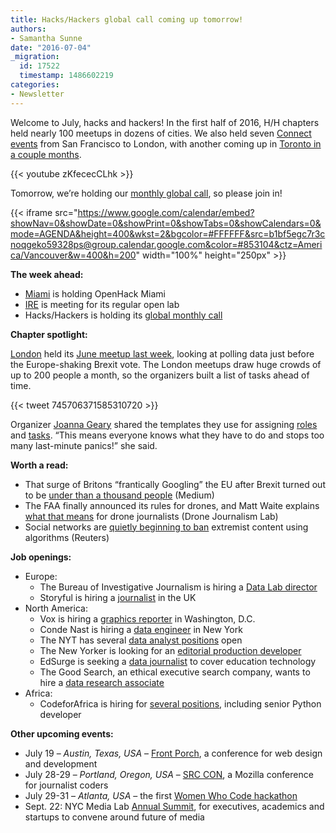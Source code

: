 ```yaml
---
title: Hacks/Hackers global call coming up tomorrow!
authors:
- Samantha Sunne
date: "2016-07-04"
_migration:
  id: 17522
  timestamp: 1486602219
categories:
- Newsletter
---
```


Welcome to July, hacks and hackers! In the first half of 2016, H/H chapters held nearly 100 meetups in dozens of cities. We also held seven [Connect events][1] from San Francisco to London, with another coming up in [Toronto in a couple months][2].

{{< youtube zKfececCLhk >}}

Tomorrow, we&#8217;re holding our [monthly global call][3], so please join in!

{{< iframe src="https://www.google.com/calendar/embed?showNav=0&showDate=0&showPrint=0&showTabs=0&showCalendars=0&mode=AGENDA&height=400&wkst=2&bgcolor=#FFFFFF&src=b1bf5egc7r3cnoqgeko59328ps@group.calendar.google.com&color=#853104&ctz=America/Vancouver&w=400&h=200" width="100%" height="250px" >}}

**The week ahead:**

  * [Miami][4] is holding OpenHack Miami
  * [IRE][5] is meeting for its regular open lab
  * Hacks/Hackers is holding its [global monthly call][3]

**Chapter spotlight:**

[London][6] held its [June meetup last week][7], looking at polling data just before the Europe-shaking Brexit vote. The London meetups draw huge crowds of up to 200 people a month, so the organizers built a list of tasks ahead of time.

{{< tweet 745706371585310720 >}}

Organizer [Joanna Geary][8] shared the templates they use for assigning [roles][9] and [tasks][10]. &#8220;This means everyone knows what they have to do and stops too many last-minute panics!&#8221; she said.

**Worth a read:**

  * That surge of Britons &#8220;frantically Googling&#8221; the EU after Brexit turned out to be [under than a thousand people][11] (Medium)
  * The FAA finally announced its rules for drones, and Matt Waite explains [what that means][12] for drone journalists (Drone Journalism Lab)
  * Social networks are [quietly beginning to ban][13] extremist content using algorithms (Reuters)

**Job openings:**

  * Europe:
      * The Bureau of Investigative Journalism is hiring a [Data Lab director][14]
      * Storyful is hiring a [journalist][15] in the UK
  * North America:
      * Vox is hiring a [graphics reporter][16] in Washington, D.C.
      * Conde Nast is hiring a [data engineer][17] in New York
      * The NYT has several [data analyst positions][18] open
      * The New Yorker is looking for an [editorial production developer][19]
      * EdSurge is seeking a [data journalist][20] to cover education technology
      * The Good Search, an ethical executive search company, wants to hire a [data research associate][21]
  * Africa:
      * CodeforAfrica is hiring for [several positions][22], including senior Python developer

**Other upcoming events:**

  * July 19 &#8211; _Austin, Texas, USA_ &#8211; [Front Porch][23], a conference for web design and development
  * July 28-29 &#8211; _Portland, Oregon, USA_ &#8211; [SRC CON][24], a Mozilla conference for journalist coders
  * July 29-31 &#8211; _Atlanta, USA_ &#8211; the first [Women Who Code hackathon][25]
  * Sept. 22: NYC Media Lab [Annual Summit][26], for executives, academics and startups to convene around future of media

 [1]: http://connect.hackshackers.com
 [2]: http://connect.hackshackers.com/event/toronto/
 [3]: http://hackshackers.com/resources/global-open-call/
 [4]: http://www.meetup.com/Hacks-Hackers-Miami/
 [5]: http://www.meetup.com/hackshackersIRE/
 [6]: https://twitter.com/HacksHackersLDN
 [7]: https://www.eventbrite.co.uk/e/hackshackers-london-june-meetup-tickets-25840019193
 [8]: https://twitter.com/JoannaUK
 [9]: https://docs.google.com/document/d/1bBAnHGLxxyEfua2hhZSuhZQxTV1RxR8QWxaPSnejVz4/edit#
 [10]: https://docs.google.com/spreadsheets/d/1tsvfJPbUZ82ha92ZEk-RxcUYOVvDQcd-ZKJm4NmYrLg/edit?usp=sharing
 [11]: https://medium.com/@dannypage/stop-using-google-trends-a5014dd32588#.doc45ri43
 [12]: http://www.dronejournalismlab.org/post/146262852202/the-faas-drone-rules-are-here-what-does-it-mean
 [13]: http://www.reuters.com/article/us-internet-extremism-video-exclusive-idUSKCN0ZB00M
 [14]: https://www.thebureauinvestigates.com/2016/06/22/apply-bureaus-new-data-lab-director/
 [15]: https://www.journalism.co.uk/media-jobs/journalist-uk/s75/a649217/
 [16]: https://boards.greenhouse.io/voxmedia/jobs/240772?gh_jid=240772&gh_src=nf4aj8#.V3VYj5MrLVq
 [17]: http://condenast.avature.net/careers/JobDetail/New-York-Data-Engineer/5626
 [18]: http://www.nytco.com/careers/data-insights/
 [19]: http://condenast.avature.net/careers/JobDetail/New-York-Editorial-Production-Developer/3272
 [20]: https://edsurge.workable.com/jobs/270028
 [21]: http://tgsus.com/contact-us/careers/data-research-associate/
 [22]: http://opportunities.codeforafrica.org/
 [23]: http://frontporch.io/austin/
 [24]: http://srccon.org/
 [25]: http://www.wwcodehackathon.com/
 [26]: http://summit.nycmedialab.org/